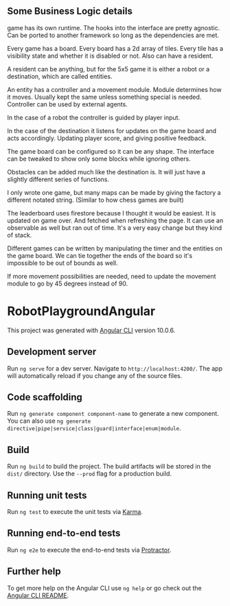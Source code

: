 

## Some Business Logic details
game has its own runtime. The hooks into the interface are pretty agnostic. Can be ported to another framework so long as the dependencies are met.

Every game has a board. Every board has a 2d array of tiles. Every tile has a visibility state and whether it is disabled or not. Also can have a resident.

A resident can be anything, but for the 5x5 game it is either a robot or a destination, which are called entities.

An entity has a controller and a movement module. Module determines how it moves. Usually kept the same unless something special is needed. Controller can be used by external agents.

In the case of a robot the controller is guided by player input.

In the case of the destination it listens for updates on the game board and acts accordingly. Updating player score, and giving positive feedback.

The game board can be configured so it can be any shape. The interface can be tweaked to show only some blocks while ignoring others.

Obstacles can be added much like the destination is. It will just have a slightly different series of functions.

I only wrote one game, but many maps can be made by giving the factory a different notated string. (Similar to how chess games are built)

The leaderboard uses firestore because I thought it would be easiest. It is updated on game over. And fetched when refreshing the page. It can use an observable as well but ran out of time. It's a very easy change but they kind of stack.

Different games can be written by manipulating the timer and the entities on the game board. We can tie together the ends of the board so it's impossible to be out of bounds as well.

If more movement possibilities are needed, need to update the movement module to go by 45 degrees instead of 90.



# RobotPlaygroundAngular

This project was generated with [Angular CLI](https://github.com/angular/angular-cli) version 10.0.6.

## Development server

Run `ng serve` for a dev server. Navigate to `http://localhost:4200/`. The app will automatically reload if you change any of the source files.

## Code scaffolding

Run `ng generate component component-name` to generate a new component. You can also use `ng generate directive|pipe|service|class|guard|interface|enum|module`.

## Build

Run `ng build` to build the project. The build artifacts will be stored in the `dist/` directory. Use the `--prod` flag for a production build.

## Running unit tests

Run `ng test` to execute the unit tests via [Karma](https://karma-runner.github.io).

## Running end-to-end tests

Run `ng e2e` to execute the end-to-end tests via [Protractor](http://www.protractortest.org/).

## Further help

To get more help on the Angular CLI use `ng help` or go check out the [Angular CLI README](https://github.com/angular/angular-cli/blob/master/README.md).

